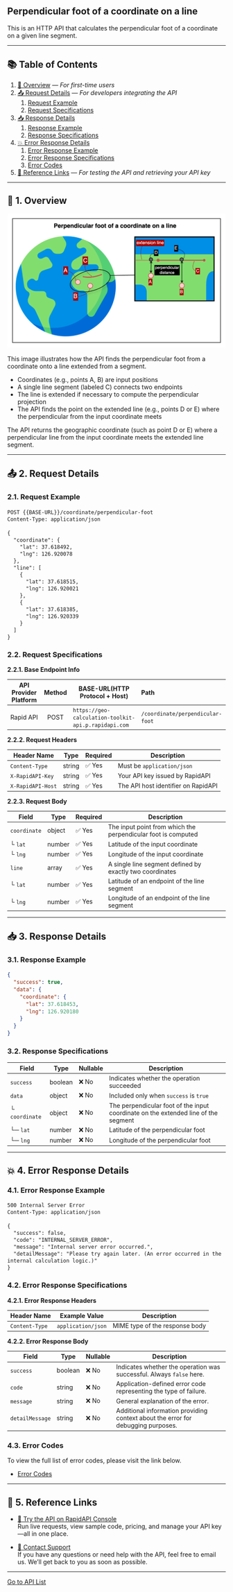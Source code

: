 ## Perpendicular foot of a coordinate on a line

This is an HTTP API that calculates the perpendicular foot of a coordinate on a given line segment.

---

## 📚 Table of Contents

1. [🧭 Overview](#-1-overview) — *For first-time users*
2. [📤 Request Details](#-2-request-details) — *For developers integrating the API*
    1. [Request Example](#21-request-example)
    2. [Request Specifications](#22-request-specifications)
3. [📥 Response Details](#-3-response-details)
    1. [Response Example](#31-response-example)
    2. [Response Specifications](#32-response-specifications)
4. [💥 Error Response Details](#-4-error-response-details)
    1. [Error Response Example](#41-error-response-example)
    2. [Error Response Specifications](#42-error-response-specifications)
    3. [Error Codes](#43-error-codes)
5. [🔗 Reference Links](#-5-reference-links) — *For testing the API and retrieving your API key*

---

## 🧭 1. Overview

![perpendicular-foot-of-a-coordinate-on-a-line](./img/perpendicular-foot-of-a-coordinate-on-a-line.png)

This image illustrates how the API finds the perpendicular foot from a coordinate onto a line extended from a segment.

- Coordinates (e.g., points A, B) are input positions
- A single line segment (labeled C) connects two endpoints
- The line is extended if necessary to compute the perpendicular projection
- The API finds the point on the extended line (e.g., points D or E) where the perpendicular from the input coordinate meets

The API returns the geographic coordinate (such as point D or E) where a perpendicular line from the input coordinate meets the extended line segment.

---

## 📤 2. Request Details

### 2.1. Request Example

```http request
POST {{BASE-URL}}/coordinate/perpendicular-foot
Content-Type: application/json

{
  "coordinate": {
    "lat": 37.618492,
    "lng": 126.920078
  },
  "line": [
    {
      "lat": 37.618515,
      "lng": 126.920021
    },
    {
      "lat": 37.618385,
      "lng": 126.920339
    }
  ]
}
```

### 2.2. Request Specifications

**2.2.1. Base Endpoint Info**

| API Provider Platform | Method | BASE-URL(HTTP Protocol + Host)                       | Path                             |
|:---------------------:|:------:|------------------------------------------------------|:---------------------------------|
|       Rapid API       |  POST  | `https://geo-calculation-toolkit-api.p.rapidapi.com` | `/coordinate/perpendicular-foot` |

**2.2.2. Request Headers**

| Header Name       | Type   | Required | Description                         |
|-------------------|--------|----------|-------------------------------------|
| `Content-Type`    | string | ✅ Yes    | Must be `application/json`          |
| `X-RapidAPI-Key`  | string | ✅ Yes    | Your API key issued by RapidAPI     |
| `X-RapidAPI-Host` | string | ✅ Yes    | The API host identifier on RapidAPI |

**2.2.3. Request Body**

| Field        | Type   | Required | Description                                                   |
|--------------|--------|----------|---------------------------------------------------------------|
| `coordinate` | object | ✅ Yes    | The input point from which the perpendicular foot is computed |
| └ `lat`      | number | ✅ Yes    | Latitude of the input coordinate                              |
| └ `lng`      | number | ✅ Yes    | Longitude of the input coordinate                             |
| `line`       | array  | ✅ Yes    | A single line segment defined by exactly two coordinates      |
| └ `lat`      | number | ✅ Yes    | Latitude of an endpoint of the line segment                   |
| └ `lng`      | number | ✅ Yes    | Longitude of an endpoint of the line segment                  |

---

## 📥 3. Response Details

### 3.1. Response Example

```json
{
  "success": true,
  "data": {
    "coordinate": {
      "lat": 37.618453,
      "lng": 126.920180
    }
  }
}
```

### 3.2. Response Specifications

| Field          | Type    | Nullable | Description                                                                        |
|----------------|---------|----------|------------------------------------------------------------------------------------|
| `success`      | boolean | ❌ No     | Indicates whether the operation succeeded                                          |
| `data`         | object  | ❌ No     | Included only when `success` is `true`                                             |
| └ `coordinate` | object  | ❌ No     | The perpendicular foot of the input coordinate on the extended line of the segment |
| └─ `lat`       | number  | ❌ No     | Latitude of the perpendicular foot                                                 |
| └─ `lng`       | number  | ❌ No     | Longitude of the perpendicular foot                                                |

---

## 💥 4. Error Response Details

### 4.1. Error Response Example

```http request
500 Internal Server Error
Content-Type: application/json

{
  "success": false,
  "code": "INTERNAL_SERVER_ERROR",
  "message": "Internal server error occurred.",
  "detailMessage": "Please try again later. (An error occurred in the internal calculation logic.)"
}
```

### 4.2. Error Response Specifications

**4.2.1. Error Response Headers**

| Header Name    | Example Value      | Description                    |
|----------------|--------------------|--------------------------------|
| `Content-Type` | `application/json` | MIME type of the response body |

**4.2.2. Error Response Body**

| Field           | Type    | Nullable | Description                                                                      |
|-----------------|---------|----------|----------------------------------------------------------------------------------|
| `success`       | boolean | ❌ No     | Indicates whether the operation was successful. Always `false` here.             |
| `code`          | string  | ❌ No     | Application-defined error code representing the type of failure.                 |
| `message`       | string  | ❌ No     | General explanation of the error.                                                |
| `detailMessage` | string  | ❌ No     | Additional information providing context about the error for debugging purposes. |

### 4.3. Error Codes

To view the full list of error codes, please visit the link below.

- [Error Codes](./common/error-codes.md)

---

## 🔗 5. Reference Links

- [🚀 Try the API on RapidAPI Console](https://rapidapi.com/your-api/test)  
  Run live requests, view sample code, pricing, and manage your API key—all in one place.


- [💬 Contact Support](mailto:support@yourapi.com)  
  If you have any questions or need help with the API, feel free to email us. We’ll get back to you as soon as possible.

---

[Go to API List](../README)